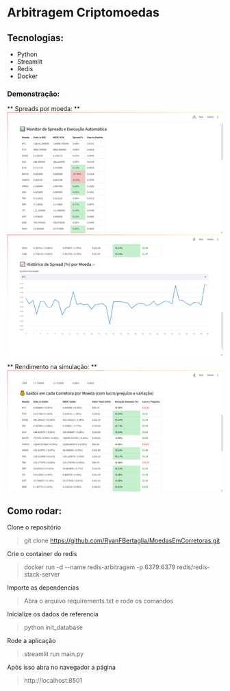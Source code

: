 # Arbitragem Criptomoedas
## Tecnologias:
- Python
- Streamlit
- Redis
- Docker

### Demonstração:

** Spreads por moeda: **
![Spreads](./static/spread.png)
![Spreads por moeda](./static/spread-por-moeda.png)


** Rendimento na simulação: **
![Rendimentos](./static/saldos.png)

## Como rodar:

Clone o repositório
> git clone https://github.com/RyanFBertaglia/MoedasEmCorretoras.git

Crie o container do redis
> docker run -d --name redis-arbitragem -p 6379:6379 redis/redis-stack-server

Importe as dependencias
> Abra o arquivo requirements.txt e rode os comandos

Inicialize os dados de referencia
> python init_database

Rode a aplicação
> streamlit run main.py

Após isso abra no navegador a página
> http://localhost:8501